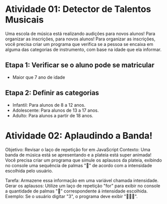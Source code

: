 # Atividade 01: Detector de Talentos Musicais
Uma escola de música está realizando audições para novos alunos! Para organizar as inscrições, para novos alunos! Para organizar as inscrições, você precisa criar um programa que verifica se a pessoa se encaixa em alguma das categorias de instrumento, com base na idade que ela informar.

## Etapa 1: Verificar se o aluno pode se matricular
- Maior que 7 ano de idade

## Etapa 2: Definir as categorias
- Infantil: Para alunos de 8 a 12 anos.
- Adolescente: Para alunos de 13 a 17 anos.
- Adulto: Para alunos a partir de 18 anos.

# Atividade 02: Aplaudindo a Banda!
Objetivo: Revisar o laço de repetição for em JavaScript
Contexto: Uma banda de música está se apresentando e a plateia está super animada! Você precisa criar um programa que simule os aplausos da plateia, exibindo no console uma sequência de palmas "👏" de acordo com a intensidade escolhida pelo usuário.

Tarefa: Armazene essa informação em uma variável chamada intensidade.
Gerar os aplausos: Utilize um laço de repetição "for" para exibir no console a quantidade de palmas "👏" correspondente á intensidade escolhida.
Exemplo: Se o usuário digitar "3", o programa deve exibir "👏👏👏".


